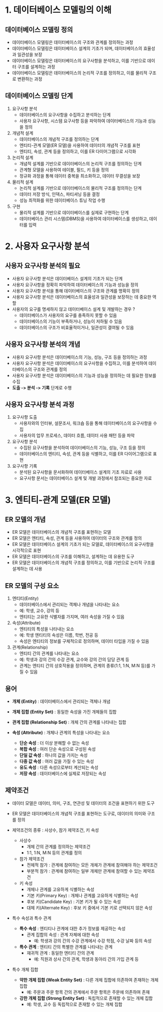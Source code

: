 # 1. 데이터베이스 모델링의 이해

## 데이터베이스 모델링 정의
- 데이터베이스 모델링은 데이터베이스의 구조와 관계를 정의하는 과정
- 데이터베이스 모델링은 데이터베이스 설계의 기초가 되며, 데이터베이스의 효율성과 일관성을 보장
- 데이터베이스 모델링은 데이터베이스의 요구사항을 분석하고, 이를 기반으로 데이터 구조를 설계하는 과정
- 데이터베이스 모델링은 데이터베이스의 논리적 구조를 정의하고, 이를 물리적 구조로 변환하는 과정


## 데이터베이스 모델링 단계
1. 요구사항 분석
   - 데이터베이스의 요구사항을 수집하고 분석하는 단계
   - 사용자 요구사항, 시스템 요구사항 등을 파악하여 데이터베이스의 기능과 성능을 정의
2. 개념적 설계
   - 데이터베이스의 개념적 구조를 정의하는 단계
   - 엔티티-관계 모델(ER 모델)을 사용하여 데이터의 개념적 구조를 표현
   - 엔티티, 속성, 관계 등을 정의하고, 이를 ER 다이어그램으로 시각화
3. 논리적 설계
   - 개념적 설계를 기반으로 데이터베이스의 논리적 구조를 정의하는 단계
   - 관계형 모델을 사용하여 테이블, 필드, 키 등을 정의
   - 정규화 과정을 통해 데이터 중복을 최소화하고, 데이터 무결성을 보장
4. 물리적 설계
   - 논리적 설계를 기반으로 데이터베이스의 물리적 구조를 정의하는 단계
   - 데이터 저장 방식, 인덱스, 파티셔닝 등을 결정
   - 성능 최적화를 위한 데이터베이스 튜닝 작업 수행
5. 구현
   - 물리적 설계를 기반으로 데이터베이스를 실제로 구현하는 단계
   - 데이터베이스 관리 시스템(DBMS)을 사용하여 데이터베이스를 생성하고, 데이터를 입력


# 2. 사용자 요구사항 분석

## 사용자 요구사항 분석의 필요
- 사용자 요구사항 분석은 데이터베이스 설계의 기초가 되는 단계
- 사용자 요구사항을 정확히 파악하여 데이터베이스의 기능과 성능을 정의
- 사용자 요구사항 분석을 통해 데이터베이스의 구조와 관계를 명확히 정의
- 사용자 요구사항 분석은 데이터베이스의 효율성과 일관성을 보장하는 데 중요한 역할
- 사용자의 요구를 명세하지 않고 데이터베이스 설계 및 개발하는 경우 ?
  - 데이터베이스가 사용자의 요구를 충족하지 못할 수 있음
  - 데이터베이스의 기능이 부족하거나, 성능이 저하될 수 있음
  - 데이터베이스의 구조가 비효율적이거나, 일관성이 결여될 수 있음

## 사용자 요구사항 분석의 개념
- 사용자 요구사항 분석은 데이터베이스의 기능, 성능, 구조 등을 정의하는 과정
- 사용자 요구사항 분석은 데이터베이스의 요구사항을 수집하고, 이를 분석하여 데이터베이스의 구조와 관계를 정의
- 사용자 요구사항 분석은 데이터베이스의 기능과 성능을 정의하는 데 필요한 정보를 수집
- **도출 -> 분석 -> 기록** 단계로 수행

## 사용자 요구사항 분석 과정
1. 요구사항 도출
   - 사용자와의 인터뷰, 설문조사, 워크숍 등을 통해 데이터베이스의 요구사항을 수집
   - 사용자의 업무 프로세스, 데이터 흐름, 데이터 사용 패턴 등을 파악
2. 요구사항 분석
   - 수집된 요구사항을 분석하여 데이터베이스의 기능, 성능, 구조 등을 정의
   - 데이터베이스의 엔티티, 속성, 관계 등을 식별하고, 이를 ER 다이어그램으로 표현
3. 요구사항 기록
   - 분석된 요구사항을 문서화하여 데이터베이스 설계의 기초 자료로 사용
   - 요구사항 문서는 데이터베이스 설계 및 개발 과정에서 참조되는 중요한 자료


# 3. 엔티티-관계 모델(ER 모델)

## ER 모델의 개념
- ER 모델은 데이터베이스의 개념적 구조를 표현하는 모델
- ER 모델은 엔티티, 속성, 관계 등을 사용하여 데이터의 구조와 관계를 정의
- ER 모델은 데이터베이스 설계의 기초가 되는 모델로, 데이터베이스의 요구사항을 시각적으로 표현
- ER 모델은 데이터베이스의 구조를 이해하고, 설계하는 데 유용한 도구
- ER 모델은 데이터베이스의 개념적 구조를 정의하고, 이를 기반으로 논리적 구조를 설계하는 데 사용


## ER 모델의 구성 요소
1. 엔티티(Entity)
   - 데이터베이스에서 관리되는 객체나 개념을 나타내는 요소
   - 예: 학생, 교수, 강의 등
   - 엔티티는 고유한 식별자를 가지며, 여러 속성을 가질 수 있음
2. 속성(Attribute)
   - 엔티티의 특성을 나타내는 요소
   - 예: 학생 엔티티의 속성은 이름, 학번, 전공 등
   - 속성은 엔티티의 정보를 구체적으로 정의하며, 데이터 타입을 가질 수 있음
3. 관계(Relationship)
   - 엔티티 간의 관계를 나타내는 요소
   - 예: 학생과 강의 간의 수강 관계, 교수와 강의 간의 담당 관계 등
   - 관계는 엔티티 간의 상호작용을 정의하며, 관계의 종류(1:1, 1:N, M:N 등)를 가질 수 있음


## 용어
- **개체 (Entity)** : 데이터베이스에서 관리되는 객체나 개념
- **개체 집합 (Entity Set)** : 동일한 속성을 가진 개체들의 집합
- **관계 집합 (Relationship Set)** : 개체 간의 관계를 나타내는 집합


- **속성 (Attribute)** : 개체나 관계의 특성을 나타내는 요소
  - **단순 속성** : 더 이상 분해할 수 없는 속성
  - **복합 속성** : 여러 단순 속성으로 구성된 속성
  - **단일 값 속성** : 하나의 값을 가지는 속성
  - **다중 값 속성** : 여러 값을 가질 수 있는 속성
  - **유도 속성** : 다른 속성으로부터 계산되는 속성
  - **저장 속성** : 데이터베이스에 실제로 저장되는 속성


## 제약조건
- 데이터 모델은 데이터, 의미, 구조, 연관성 및 데이터의 조건을 표현하기 위한 도구
- ER 모델은 데이터베이스의 개념적 구조를 표현하는 도구로, 데이터의 의미와 구조를 정의
- 제약조건의 종류 : 사상수, 참가 제약조건, 키 속성
  - 사상수
    - 개체 간의 관계를 정의하는 제약조건
    - 1:1, 1:N, M:N 등의 관계를 정의
  - 참가 제약조건
    - 전체적 참가 : 관계에 참여하는 모든 개체가 관계에 참여해야 하는 제약조건
    - 부분적 참가 : 관계에 참여하는 일부 개체만 관계에 참여할 수 있는 제약조건
  - 키 속성
    - 개체나 관계를 고유하게 식별하는 속성
    - 기본 키(Primary Key) : 개체나 관계를 고유하게 식별하는 속성
    - 후보 키(Candidate Key) : 기본 키가 될 수 있는 속성
    - 대체 키(Alternate Key) : 후보 키 중에서 기본 키로 선택되지 않은 속성


- 특수 속성과 특수 관계
  - **특수 속성** : 엔티티나 관계에 대한 추가 정보를 제공하는 속성
    - 관계 집합의 속성 : 관계 자체에 대한 속성
      - 예: 학생과 강의 간의 수강 관계에서 수강 학점, 수강 날짜 등의 속성
  - **특수 관계** : 엔티티 간의 특별한 관계를 나타내는 관계
    - 재귀적 관계 : 동일한 엔티티 간의 관계
      - 예: 직원과 상사 간의 관계, 학생과 동아리 간의 가입 관계 등


- 특수 개체 집합
  - **약한 개체 집합 (Weak Entity Set)** : 다른 개체 집합에 의존하여 존재하는 개체 집합
    - 예: 주문과 주문 항목 간의 관계에서 주문 항목은 주문에 의존하여 존재
  - **강한 개체 집합 (Strong Entity Set)** : 독립적으로 존재할 수 있는 개체 집합
    - 예: 학생, 교수 등 독립적으로 존재할 수 있는 개체 집합